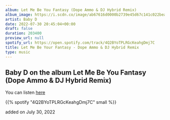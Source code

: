 ```yaml
---
album: Let Me Be You Fantasy (Dope Ammo & DJ Hybrid Remix)
album_image: https://i.scdn.co/image/ab67616d0000b2739e45d67c141c022beaca6532
artist: Baby D
date: 2022-07-30 20:45:04+00:00
draft: false
duration: 203400
preview_url: null
spotify_url: https://open.spotify.com/track/4Q2BYoTPLRGcKeahgDmj7C
title: Let Me Be Your Fantasy - Dope Ammo & DJ Hybrid Remix
type: music
---
```



## Baby D on the album Let Me Be You Fantasy (Dope Ammo & DJ Hybrid Remix)

You can listen [here](https://open.spotify.com/track/4Q2BYoTPLRGcKeahgDmj7C)

{{% spotify "4Q2BYoTPLRGcKeahgDmj7C" small %}}

added on July 30, 2022